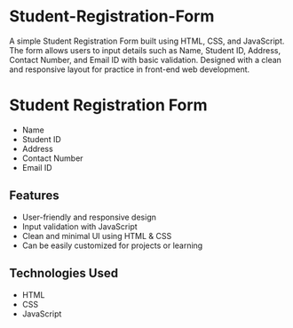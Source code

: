 # Student-Registration-Form
A simple Student Registration Form built using HTML, CSS, and JavaScript. The form allows users to input details such as Name, Student ID, Address, Contact Number, and Email ID with basic validation. Designed with a clean and responsive layout for practice in front-end web development.
# Student Registration Form
- Name  
- Student ID  
- Address  
- Contact Number  
- Email ID  

## Features
- User-friendly and responsive design  
- Input validation with JavaScript  
- Clean and minimal UI using HTML & CSS  
- Can be easily customized for projects or learning  

## Technologies Used
- HTML  
- CSS  
- JavaScript  

